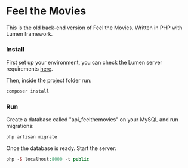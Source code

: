 # Feel the Movies

 This is the old back-end version of Feel the Movies. Written in PHP with Lumen framework.
 
 ### Install
 
First set up your environment, you can check the Lumen server requirements [here](https://lumen.laravel.com/docs/5.7#server-requirements).

Then, inside the project folder run:
 
 ```sh
composer install
```

### Run

Create a database called "api_feelthemovies" on your MySQL and run migrations:

```php
php artisan migrate
```

Once the database is ready. Start the server:

```php
php -S localhost:8000 -t public
```
